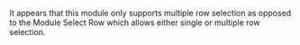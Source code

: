 It appears that this module only supports multiple row selection as opposed to the Module Select Row which allows either single or multiple row selection.